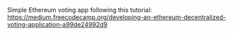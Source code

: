 Simple Ethereum voting app following this tutorial:
https://medium.freecodecamp.org/developing-an-ethereum-decentralized-voting-application-a99de24992d9
